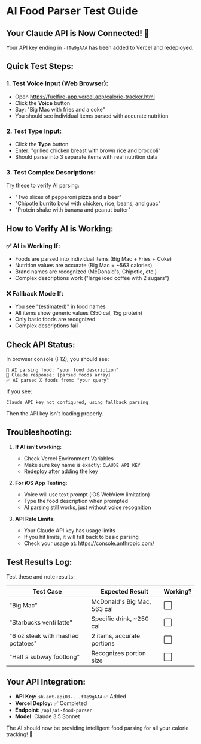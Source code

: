 # AI Food Parser Test Guide

## Your Claude API is Now Connected! 🎉

Your API key ending in `-fTe9gAAA` has been added to Vercel and redeployed.

## Quick Test Steps:

### 1. Test Voice Input (Web Browser):
- Open https://fuelfire-app.vercel.app/calorie-tracker.html
- Click the **Voice** button
- Say: "Big Mac with fries and a coke"
- You should see individual items parsed with accurate nutrition

### 2. Test Type Input:
- Click the **Type** button
- Enter: "grilled chicken breast with brown rice and broccoli"
- Should parse into 3 separate items with real nutrition data

### 3. Test Complex Descriptions:
Try these to verify AI parsing:
- "Two slices of pepperoni pizza and a beer"
- "Chipotle burrito bowl with chicken, rice, beans, and guac"
- "Protein shake with banana and peanut butter"

## How to Verify AI is Working:

### ✅ AI is Working If:
- Foods are parsed into individual items (Big Mac + Fries + Coke)
- Nutrition values are accurate (Big Mac = ~563 calories)
- Brand names are recognized (McDonald's, Chipotle, etc.)
- Complex descriptions work ("large iced coffee with 2 sugars")

### ❌ Fallback Mode If:
- You see "(estimated)" in food names
- All items show generic values (350 cal, 15g protein)
- Only basic foods are recognized
- Complex descriptions fail

## Check API Status:

In browser console (F12), you should see:
```
🍔 AI parsing food: "your food description"
🤖 Claude response: [parsed foods array]
✅ AI parsed X foods from: "your query"
```

If you see:
```
Claude API key not configured, using fallback parsing
```
Then the API key isn't loading properly.

## Troubleshooting:

1. **If AI isn't working:**
   - Check Vercel Environment Variables
   - Make sure key name is exactly: `CLAUDE_API_KEY`
   - Redeploy after adding the key

2. **For iOS App Testing:**
   - Voice will use text prompt (iOS WebView limitation)
   - Type the food description when prompted
   - AI parsing still works, just without voice recognition

3. **API Rate Limits:**
   - Your Claude API key has usage limits
   - If you hit limits, it will fall back to basic parsing
   - Check your usage at: https://console.anthropic.com/

## Test Results Log:

Test these and note results:

| Test Case | Expected Result | Working? |
|-----------|----------------|----------|
| "Big Mac" | McDonald's Big Mac, 563 cal | ⬜ |
| "Starbucks venti latte" | Specific drink, ~250 cal | ⬜ |
| "6 oz steak with mashed potatoes" | 2 items, accurate portions | ⬜ |
| "Half a subway footlong" | Recognizes portion size | ⬜ |

## Your API Integration:
- **API Key:** `sk-ant-api03-...fTe9gAAA` ✅ Added
- **Vercel Deploy:** ✅ Completed
- **Endpoint:** `/api/ai-food-parser`
- **Model:** Claude 3.5 Sonnet

The AI should now be providing intelligent food parsing for all your calorie tracking! 🚀